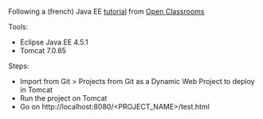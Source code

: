 Following a (french) Java EE [tutorial](285022-creez-votre-application-web-avec-java-ee.pdf) from [Open Classrooms](http://www.openclassrooms.com)

Tools:
- Eclipse Java EE 4.5.1
- Tomcat 7.0.65

Steps:
- Import from Git > Projects from Git as a Dynamic Web Project to deploy in Tomcat
- Run the project on Tomcat
- Go on http://localhost:8080/<PROJECT_NAME>/test.html


